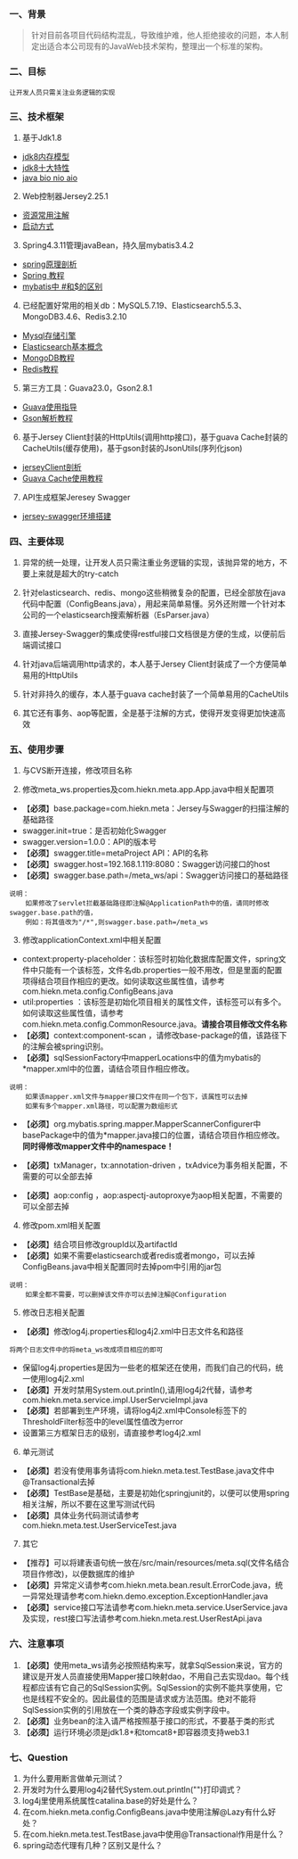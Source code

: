 ### 一、背景
> 针对目前各项目代码结构混乱，导致维护难，他人拒绝接收的问题，本人制定出适合本公司现有的JavaWeb技术架构，整理出一个标准的架构。

### 二、目标
	让开发人员只需关注业务逻辑的实现

### 三、技术框架
1. 基于Jdk1.8
- [jdk8内存模型](http://www.cnblogs.com/paddix/p/5309550.html)
- [jdk8十大特性](http://www.jb51.net/article/48304.htm)
- [java bio nio aio](http://blog.csdn.net/wanglei_storage/article/details/50225779)

2. Web控制器Jersey2.25.1
- [资源常用注解](https://jersey.github.io/documentation/latest/jaxrs-resources.html)
- [启动方式](http://blog.csdn.net/u013628152/article/details/42126521)

3. Spring4.3.11管理javaBean，持久层mybatis3.4.2
- [spring原理剖析](http://bradyzhu.iteye.com/blog/2270692)
- [Spring 教程](https://www.w3cschool.cn/wkspring/)
- [mybatis中 #和$的区别](http://note.youdao.com/noteshare?id=4a97cad3801c22ef12adba9b18d13028&sub=AEDB30BC3CDE4F2F9E57E57772FAC7F9)

4. 已经配置好常用的相关db：MySQL5.7.19、Elasticsearch5.5.3、MongoDB3.4.6、Redis3.2.10
- [Mysql存储引擎](http://blog.csdn.net/xifeijian/article/details/20316775)
- [Elasticsearch基本概念](https://www.elastic.co/guide/en/elasticsearch/reference/current/getting-started.html)
- [MongoDB教程](https://www.w3cschool.cn/mongodb/)
- [Redis教程](https://www.w3cschool.cn/redis/)

5. 第三方工具：Guava23.0，Gson2.8.1
- [Guava使用指导](https://github.com/google/guava/wiki)
- [Gson解析教程](http://blog.csdn.net/axuanqq/article/details/51441590)

6. 基于Jersey Client封装的HttpUtils(调用http接口)，基于guava Cache封装的CacheUtils(缓存使用)，基于gson封装的JsonUtils(序列化json)
- [jerseyClient剖析](https://jersey.github.io/documentation/latest/client.html)
- [Guava Cache使用教程](https://github.com/google/guava/wiki/CachesExplained)

7. API生成框架Jeresey Swagger
- [jersey-swagger环境搭建](http://www.codeweblog.com/jersey-swagger%E6%90%AD%E5%BB%BA/)

### 四、主要体现
1. 异常的统一处理，让开发人员只需注重业务逻辑的实现，该抛异常的地方，不要上来就是超大的try-catch
 
2. 针对elasticsearch、redis、mongo这些稍微复杂的配置，已经全部放在java代码中配置（ConfigBeans.java），用起来简单易懂。另外还附赠一个针对本公司的一个elasticsearch搜索解析器（EsParser.java）

3. 直接Jersey-Swagger的集成使得restful接口文档很是方便的生成，以便前后端调试接口
 
4. 针对java后端调用http请求的，本人基于Jersey Client封装成了一个方便简单易用的HttpUtils
 
5. 针对非持久的缓存，本人基于guava cache封装了一个简单易用的CacheUtils
 
6. 其它还有事务、aop等配置，全是基于注解的方式，使得开发变得更加快速高效
 
### 五、使用步骤
1. 与CVS断开连接，修改项目名称

2. 修改meta_ws.properties及com.hiekn.meta.app.App.java中相关配置项
- 【**必须**】base.package=com.hiekn.meta：Jersey与Swagger的扫描注解的基础路径
- swagger.init=true：是否初始化Swagger
- swagger.version=1.0.0：API的版本号
- 【**必须**】swagger.title=metaProject API：API的名称
- 【**必须**】swagger.host=192.168.1.119:8080：Swagger访问接口的host
- 【**必须**】swagger.base.path=/meta_ws/api：Swagger访问接口的基础路径

```
说明：
    如果修改了servlet拦截基础路径即注解@ApplicationPath中的值，请同时修改swagger.base.path的值，
    例如：将其值改为"/*",则swagger.base.path=/meta_ws
```

3. 修改applicationContext.xml中相关配置
- context:property-placeholder：该标签时初始化数据库配置文件，spring文件中只能有一个该标签，文件名db.properties一般不用改，但是里面的配置项得结合项目作相应的更改。如何读取这些属性值，请参考com.hiekn.meta.config.ConfigBeans.java
- util:properties ：该标签是初始化项目相关的属性文件，该标签可以有多个。如何读取这些属性值，请参考com.hiekn.meta.config.CommonResource.java。**请接合项目修改文件名称**
- 【**必须**】context:component-scan ，请修改base-package的值，该路径下的注解会被spring识别。
- 【**必须**】sqlSessionFactory中mapperLocations中的值为mybatis的*mapper.xml中的位置，请结合项目作相应修改。

```
说明：
    如果该mapper.xml文件与mapper接口文件在同一个包下，该属性可以去掉
    如果有多个mapper.xml路径，可以配置为数组形式

```

- 【**必须**】org.mybatis.spring.mapper.MapperScannerConfigurer中basePackage中的值为*mapper.java接口的位置，请结合项目作相应修改。**同时得修改mapper文件中的namespace！**

- 【**必须**】txManager，tx:annotation-driven ，txAdvice为事务相关配置，不需要的可以全部去掉

- 【**必须**】aop:config ，aop:aspectj-autoproxye为aop相关配置，不需要的可以全部去掉

4. 修改pom.xml相关配置
- 【**必须**】结合项目修改groupId以及artifactId
- 【**必须**】如果不需要elasticsearch或者redis或者mongo，可以去掉ConfigBeans.java中相关配置同时去掉pom中引用的jar包

```
说明：
    如果全都不需要，可以删掉该文件亦可以去掉注解@Configuration
```

5. 修改日志相关配置
-  【**必须**】修改log4j.properties和log4j2.xml中日志文件名和路径

```
将两个日志文件中的将meta_ws改成项目相应的即可
```

-  保留log4j.properties是因为一些老的框架还在使用，而我们自己的代码，统一使用log4j2.xml
- 【**必须**】开发时禁用System.out.println(),请用log4j2代替，请参考com.hiekn.meta.service.impl.UserServcieImpl.java
- 【**必须**】若部署到生产环境，请将log4j2.xml中Console标签下的ThresholdFilter标签中的level属性值改为error
- 设置第三方框架日志的级别，请直接参考log4j2.xml

6. 单元测试
- 【**必须**】若没有使用事务请将com.hiekn.meta.test.TestBase.java文件中@Transactional去掉
- 【**必须**】TestBase是基础，主要是初始化springjunit的，以便可以使用spring相关注解，所以不要在这里写测试代码
- 【**必须**】具体业务代码测试请参考com.hiekn.meta.test.UserServiceTest.java

7. 其它
- 【推荐】可以将建表语句统一放在/src/main/resources/meta.sql(文件名结合项目作修改)，以便数据库的维护
- 【**必须**】异常定义请参考com.hiekn.meta.bean.result.ErrorCode.java，统一异常处理请参考com.hiekn.demo.exception.ExceptionHandler.java
- 【**必须**】service接口写法请参考com.hiekn.meta.service.UserService.java及实现，rest接口写法请参考com.hiekn.meta.rest.UserRestApi.java

### 六、注意事项
1. 【**必须**】使用meta_ws请务必按照结构来写，就拿SqlSession来说，官方的建议是开发人员直接使用Mapper接口映射dao，不用自己去实现dao。每个线程都应该有它自己的SqlSession实例。SqlSession的实例不能共享使用，它也是线程不安全的。因此最佳的范围是请求或方法范围。绝对不能将SqlSession实例的引用放在一个类的静态字段或实例字段中。 
2. 【**必须**】业务bean的注入请严格按照基于接口的形式，不要基于类的形式
3. 【**必须**】运行环境必须是jdk1.8+和tomcat8+即容器须支持web3.1

### 七、Question
1. 为什么要用断言做单元测试？
2. 开发时为什么要用log4j2替代System.out.println("")打印调式？
3. log4j里使用系统属性catalina.base的好处是什么？
4. 在com.hiekn.meta.config.ConfigBeans.java中使用注解@Lazy有什么好处？
5. 在com.hiekn.meta.test.TestBase.java中使用@Transactional作用是什么？
6. spring动态代理有几种？区别又是什么？
